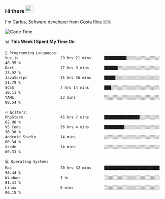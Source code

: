 ### Hi there <img src="https://media.giphy.com/media/hvRJCLFzcasrR4ia7z/giphy.gif" width="25px" height="25px">

I'm Carlos, Software developer from Costa Rica 🇨🇷

[//]: # (<a href="https://app.daily.dev/carum98"><img src="https://github.com/carum98/carum98/blob/main/devcard.svg" width="400" alt="Carlos Umaña Acevedo's Dev Card"/></a>)


<!--START_SECTION:waka-->
![Code Time](http://img.shields.io/badge/Code%20Time-10%2C792%20hrs%2044%20mins-blue)

📊 **This Week I Spent My Time On** 

```text
💬 Programming Languages: 
Vue.js                   29 hrs 21 mins      ██████████░░░░░░░░░░░░░░░   40.95 % 
Dart                     17 hrs 8 mins       ██████░░░░░░░░░░░░░░░░░░░   23.92 % 
JavaScript               15 hrs 36 mins      █████░░░░░░░░░░░░░░░░░░░░   21.79 % 
SCSS                     7 hrs 14 mins       ███░░░░░░░░░░░░░░░░░░░░░░   10.11 % 
YAML                     23 mins             ░░░░░░░░░░░░░░░░░░░░░░░░░   00.54 % 

🔥 Editors: 
PhpStorm                 45 hrs 7 mins       ████████████████░░░░░░░░░   62.96 % 
VS Code                  26 hrs 4 mins       █████████░░░░░░░░░░░░░░░░   36.38 % 
Android Studio           14 mins             ░░░░░░░░░░░░░░░░░░░░░░░░░   00.34 % 
Xcode                    14 mins             ░░░░░░░░░░░░░░░░░░░░░░░░░   00.33 % 

💻 Operating System: 
Mac                      70 hrs 32 mins      █████████████████████████   98.44 % 
Windows                  1 hr                ░░░░░░░░░░░░░░░░░░░░░░░░░   01.41 % 
Linux                    6 mins              ░░░░░░░░░░░░░░░░░░░░░░░░░   00.15 % 
```


<!--END_SECTION:waka-->
